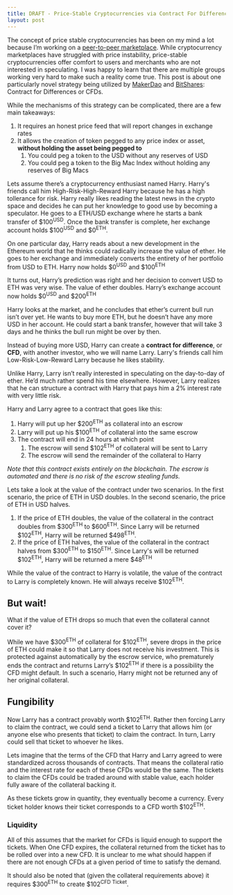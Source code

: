 ```yaml
---
title: DRAFT - Price-Stable Cryptocurrencies via Contract For Differences
layout: post
---
```


The concept of price stable cryptocurrencies has been on my mind a lot because I’m working on a [peer-to-peer marketplace](http://safemarket.github.io). While  cryptocurrency marketplaces have struggled with price instability, price-stable cryptocurrencies offer comfort to users and merchants who are not interested in speculating. I was happy to learn that there are multiple groups working very hard to make such a reality come true. This post is about one particularly novel strategy being utilized by [MakerDao](http://makerdao.com/) and [BitShares](https://bitshares.org/): Contract for Differences or CFDs. 

While the mechanisms of this strategy can be complicated, there are a few main takeaways:

1. It requires an honest price feed that will report changes in exchange rates
2. It allows the creation of token pegged to any price index or asset, **without holding the asset being pegged to**
	1. You could peg a token to the USD without any reserves of USD
	2. You could peg a token to the Big Mac Index without holding any reserves of Big Macs

Lets assume there’s a cryptocurrency enthusiast named Harry. Harry's friends call him High-Risk-High-Reward Harry because he has a high tollerance for risk. Harry really likes reading the latest news in the crypto space and decides he can put her knowledge to good use by becoming a speculator. He goes to a ETH/USD exchange where he starts a bank transfer of $100<sup>USD</sup>. Once the bank transfer is complete, her exchange account holds $100<sup>USD</sup> and $0<sup>ETH</sup>.

On one particular day, Harry reads about a new development in the Ethereum world that he thinks could radically increase the value of ether. He goes to her exchange and immediately converts the entirety of her portfolio from USD to ETH. Harry now holds $0<sup>USD</sup> and $100<sup>ETH</sup>

It turns out, Harry’s prediction was right and her decision to convert USD to ETH was very wise. The value of ether doubles. Harry’s exchange account now holds $0<sup>USD</sup> and $200<sup>ETH</sup>

Harry looks at the market, and he concludes that ether’s current bull run isn’t over yet. He wants to buy more ETH, but he doesn’t have any more USD in her account. He could start a bank transfer, however that will take 3 days and he thinks the bull run might be over by then.

Instead of buying more USD, Harry can create a **contract for difference**, or **CFD**, with another investor,  who we will name Larry. Larry's friends call him Low-Risk-Low-Reward Larry because he likes stability.

Unlike Harry, Larry isn’t really interested in speculating on the day-to-day of ether. He’d much rather spend his time elsewhere. However, Larry realizes that he can structure a contract with Harry that pays him a 2% interest rate with very little risk.

Harry and Larry agree to a contract that goes like this:

1. Harry will put up her $200<sup>ETH</sup> as collateral into an escrow
2. Larry will put up his $100<sup>ETH</sup> of collateral into the same escrow
3. The contract will end in 24 hours at which point
	1. The escrow will send $102<sup>ETH</sup> of collateral will be sent to Larry
	2. The escrow will send the remainder of the collateral to Harry

*Note that this contract exists entirely on the blockchain. The escrow is automated and there is no risk of the escrow stealing funds.*

Lets take a look at the value of the contract under two scenarios. In the first scenario, the price of ETH in USD doubles. In the second scenario, the price of ETH in USD halves.

1. If the price of ETH doubles, the value of the collateral in the contract doubles from $300<sup>ETH</sup> to $600<sup>ETH</sup>. Since Larry will be returned $102<sup>ETH</sup>, Harry will be returned $498<sup>ETH</sup>.
2. If the price of ETH halves, the value of the collateral in the contract halves from $300<sup>ETH</sup> to $150<sup>ETH</sup>. Since Larry's will be returned $102<sup>ETH</sup>, Harry will be returned a mere $48<sup>ETH</sup>

While the value of the contract to Harry is volatile, the value of the contract to Larry is completely known. He will always receive $102<sup>ETH</sup>.

## But wait!

What if the value of ETH drops so much that even the collateral cannot cover it?

While we have $300<sup>ETH</sup> of collateral for $102<sup>ETH</sup>, severe drops in the price of ETH could make it so that Larry does not receive his investment. This is protected against automatically by the escrow service, who prematurely ends the contract and returns Larry’s $102<sup>ETH</sup> if there is a possibility the CFD might default. In such a scenario, Harry might not be returned any of her original collateral.

## Fungibility

Now Larry has a contract provably worth $102<sup>ETH</sup>. Rather then forcing Larry to claim the contract, we could send a ticket to Larry that allows him (or anyone else who presents that ticket) to claim the contract. In turn, Larry could sell that ticket to whoever he likes.

Lets imagine that the terms of the CFD that Harry and Larry agreed to were standardized across thousands of contracts. That means the collateral ratio and the interest rate for each of these CFDs would be the same. The tickets to claim the CFDs could be traded around with stable value, each holder fully aware of the collateral backing it.

As these tickets grow in quantity, they eventually become a currency. Every ticket holder knows their ticket corresponds to a CFD worth $102<sup>ETH</sup>.

### Liquidity

All of this assumes that the market for CFDs is liquid enough to support the tickets. When One CFD expires, the collateral returned from the ticket has to be rolled over into a new CFD. It is unclear to me what should happen if there are not enough CFDs at a given period of time to satisfy the demand.

It should also be noted that (given the collateral requirements above) it requires $300<sup>ETH</sup> to create $102<sup>CFD Ticket</sup>.